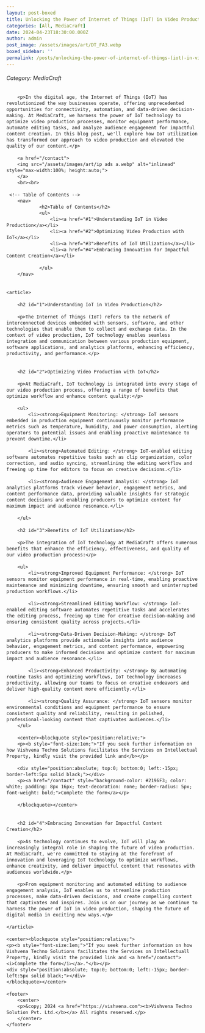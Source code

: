 ```yaml
---
layout: post-boxed
title: Unlocking the Power of Internet of Things (IoT) in Video Production
categories: [All, MediaCraft]
date: 2024-04-23T18:30:00.000Z
author: admin
post_image: /assets/images/art/DT_FA3.webp
boxed_sidebar: ''
permalink: /posts/unlocking-the-power-of-internet-of-things-(iot)-in-video-production
---
```


###### Category: MediaCraft

<html lang="en">
<head>
    <meta charset="UTF-8">
    <meta name="viewport" content="width=device-width, initial-scale=1.0">
    <meta name="description" content="Discover how MediaCraft leverages Internet of Things (IoT) technology to optimize video production, automate editing, and analyze audience engagement for impactful content creation.">
    <title><h1>Unlocking the Power of Internet of Things (IoT) in Video Production</h1></title>
</head>
<body>
		
		<p>In the digital age, the Internet of Things (IoT) has revolutionized the way businesses operate, offering unprecedented opportunities for connectivity, automation, and data-driven decision-making. At MediaCraft, we harness the power of IoT technology to optimize video production processes, monitor equipment performance, automate editing tasks, and analyze audience engagement for impactful content creation. In this blog post, we'll explore how IoT utilization has transformed our approach to video production and elevated the quality of our content.</p>
		
		<a href="/contact">
		<img src="/assets/images/art/ip ads a.webp" alt="inlinead" style="max-width:100%; height:auto;">
		</a>
		<br><br>
		
     <!-- Table of Contents -->
		<nav>
				<h2>Table of Contents</h2>
				<ul>
					<li><a href="#1">Understanding IoT in Video Production</a></li>
					<li><a href="#2">Optimizing Video Production with IoT</a></li>
					<li><a href="#3">Benefits of IoT Utilization</a></li>
					<li><a href="#4">Embracing Innovation for Impactful Content Creation</a></li>
				
				</ul>
		</nav>

				
    <article>
        
        <h2 id="1">Understanding IoT in Video Production</h2>
		
        <p>The Internet of Things (IoT) refers to the network of interconnected devices embedded with sensors, software, and other technologies that enable them to collect and exchange data. In the context of video production, IoT technology enables seamless integration and communication between various production equipment, software applications, and analytics platforms, enhancing efficiency, productivity, and performance.</p>
		
				        
        <h2 id="2">Optimizing Video Production with IoT</h2>
				
		<p>At MediaCraft, IoT technology is integrated into every stage of our video production process, offering a range of benefits that optimize workflow and enhance content quality:</p>
		
		<ul>
			<li><strong>Equipment Monitoring: </strong> IoT sensors embedded in production equipment continuously monitor performance metrics such as temperature, humidity, and power consumption, alerting operators to potential issues and enabling proactive maintenance to prevent downtime.</li>
			
			<li><strong>Automated Editing: </strong> IoT-enabled editing software automates repetitive tasks such as clip organization, color correction, and audio syncing, streamlining the editing workflow and freeing up time for editors to focus on creative decisions.</li>
			
			<li><strong>Audience Engagement Analysis: </strong> IoT analytics platforms track viewer behavior, engagement metrics, and content performance data, providing valuable insights for strategic content decisions and enabling producers to optimize content for maximum impact and audience resonance.</li>
			
		</ul>
		
        <h2 id="3">Benefits of IoT Utilization</h2>
		
		<p>The integration of IoT technology at MediaCraft offers numerous benefits that enhance the efficiency, effectiveness, and quality of our video production process:</p>
		
		<ul>
			<li><strong>Improved Equipment Performance: </strong> IoT sensors monitor equipment performance in real-time, enabling proactive maintenance and minimizing downtime, ensuring smooth and uninterrupted production workflows.</li>
			
			<li><strong>Streamlined Editing Workflow: </strong> IoT-enabled editing software automates repetitive tasks and accelerates the editing process, freeing up time for creative decision-making and ensuring consistent quality across projects.</li>
			
			<li><strong>Data-Driven Decision-Making: </strong> IoT analytics platforms provide actionable insights into audience behavior, engagement metrics, and content performance, empowering producers to make informed decisions and optimize content for maximum impact and audience resonance.</li>
			
			<li><strong>Enhanced Productivity: </strong> By automating routine tasks and optimizing workflows, IoT technology increases productivity, allowing our teams to focus on creative endeavors and deliver high-quality content more efficiently.</li>
			
			<li><strong>Quality Assurance: </strong> IoT sensors monitor environmental conditions and equipment performance to ensure consistent quality and reliability, resulting in polished, professional-looking content that captivates audiences.</li>
		</ul>
	        
		<center><blockquote style="position:relative;">
		<p><b style="font-size:1em;">"If you seek further information on how Vishvena Techno Solutions facilitates the Services on Intellectual Property, kindly visit the provided link and</b></p>

		<div style="position:absolute; top:0; bottom:0; left:-15px; border-left:5px solid black;"></div>
		<p><a href="/contact" style="background-color: #2196F3; color: white; padding: 8px 16px; text-decoration: none; border-radius: 5px; font-weight: bold;">Complete the form</a></p>

		</blockquote></center>
		
       
		<h2 id="4">Embracing Innovation for Impactful Content Creation</h2>
        
		<p>As technology continues to evolve, IoT will play an increasingly integral role in shaping the future of video production. At MediaCraft, we're committed to staying at the forefront of innovation and leveraging IoT technology to optimize workflows, enhance creativity, and deliver impactful content that resonates with audiences worldwide.</p>
		
		<p>From equipment monitoring and automated editing to audience engagement analysis, IoT enables us to streamline production processes, make data-driven decisions, and create compelling content that captivates and inspires. Join us on our journey as we continue to harness the power of IoT in video production, shaping the future of digital media in exciting new ways.</p>
				        
	</article>
	
	<center><blockquote style="position:relative;">
	<p><b style="font-size:1em;">"If you seek further information on how Vishvena Techno Solutions facilitates the Services on Intellectuall Property, kindly visit the provided link and <a href="/contact"><i>Complete the form</i></a>."</b></p>
	<div style="position:absolute; top:0; bottom:0; left:-15px; border-left:5px solid black;"></div>
	</blockquote></center>
	
    <footer>
        <center>
		<p>&copy; 2024 <a href="https://vishvena.com"><b>Vishvena Techno Solution Pvt. Ltd.</b></a> All rights reserved.</p>
		</center>
    </footer>
</body>
</html>
